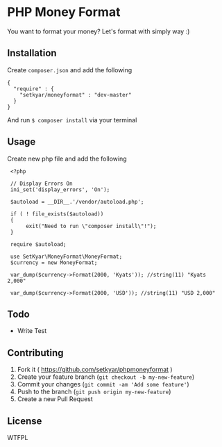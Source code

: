 # PHP Money Format

You want to format your money? Let's format with simply way :)

## Installation

Create `composer.json` and add the following

    {
      "require" : {
        "setkyar/moneyformat" : "dev-master"
      }
    }

And run `$ composer install` via your terminal

## Usage

Create new php file and add the following 

     <?php
    
     // Display Errors On
     ini_set('display_errors', 'On');
    
     $autoload = __DIR__.'/vendor/autoload.php';
    
     if ( ! file_exists($autoload))
     {
          exit("Need to run \"composer install\"!");
     }
    
     require $autoload;
        
     use SetKyar\MoneyFormat\MoneyFormat;
     $currency = new MoneyFormat;
    
     var_dump($currency->Format(2000, 'Kyats')); //string(11) "Kyats 2,000"

     var_dump($currency->Format(2000, 'USD')); //string(11) "USD 2,000"
     
## Todo

- Write Test

## Contributing

1. Fork it ( https://github.com/setkyar/phpmoneyformat )
2. Create your feature branch (`git checkout -b my-new-feature`)
3. Commit your changes (`git commit -am 'Add some feature'`)
4. Push to the branch (`git push origin my-new-feature`)
5. Create a new Pull Request

## License
WTFPL